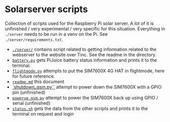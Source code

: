 # Solarserver scripts #

Collection of scripts used for the Raspberry Pi solar server. A lot of it is unfinished / very experimental / very specific for this situation. Everything in `./server` needs to be run in a venv on the Pi. See `./server/requirements.txt`.

- [`./server/`](server) contains script related to getting information related to the webserver to the website over Tinc. See the readme in the directory.
- [`battery.py`](battery.py) gets PiJuice battery status information and prints it to the terminal.
- [`flightmode.py`](flightmode.py) attempts to put the SIM7600X 4G HAT in flightmode, here for future reference.
- [`readme.md`](readme.md) this document
- [`shutdown_gsm.py``](shutdown_gsm.py) attempt to power down the SIM7600X with a GPIO pin (unfinished)
- [`powerup_gsm.py`](powerup_gsm.py) attempt to power the SIM7600X back up using GPIO / serial (unfinished)
- [`status.sh`](status.sh) gets the data from the other scripts and prints it to the terminal on request and login 